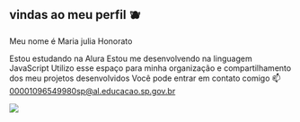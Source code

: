 ## vindas ao meu perfil 🫐
Meu nome é Maria julia Honorato

Estou estudando na Alura
Estou me desenvolvendo na linguagem JavaScript
Utilizo esse espaço para minha organização e compartilhamento dos meu projetos desenvolvidos
Você pode entrar em contato comigo 📫
00001096549980sp@al.educacao.sp.gov.br


![](https://cdn.pixabay.com/animation/2023/05/17/16/04/16-04-26-783_512.gif)
